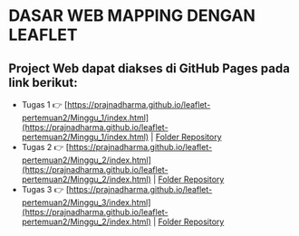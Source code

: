 # DASAR WEB MAPPING DENGAN LEAFLET

## Project Web dapat diakses di GitHub Pages pada link berikut:  

- Tugas 1 👉 [https://prajnadharma.github.io/leaflet-pertemuan2/Minggu_1/index.html](https://prajnadharma.github.io/leaflet-pertemuan2/Minggu_1/index.html) | [Folder Repository](https://github.com/Prajnadharma/leaflet-pertemuan2/tree/main/Minggu_1)  
- Tugas 2 👉 [https://prajnadharma.github.io/leaflet-pertemuan2/Minggu_2/index.html](https://prajnadharma.github.io/leaflet-pertemuan2/Minggu_2/index.html) | [Folder Repository](https://github.com/Prajnadharma/leaflet-pertemuan2/tree/main/Minggu_2)  
- Tugas 3 👉 [https://prajnadharma.github.io/leaflet-pertemuan2/Minggu_3/index.html](https://prajnadharma.github.io/leaflet-pertemuan2/Minggu_2/index.html) | [Folder Repository](https://github.com/Prajnadharma/leaflet-pertemuan2/tree/main/Minggu_3)  
